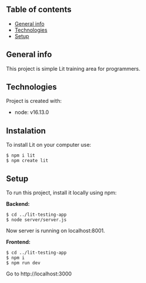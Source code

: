 ## Table of contents
* [General info](#general-info)
* [Technologies](#technologies)
* [Setup](#setup)

## General info
This project is simple Lit training area for programmers.
	
## Technologies
Project is created with:
* node: v16.13.0
<!-- * Ipsum version: 2.33
* Ament library version: 999 -->

## Instalation
To install Lit on your computer use:

```
$ npm i lit
$ npm create lit
```
	
## Setup
To run this project, install it locally using npm:

**Backend:**
```
$ cd ../lit-testing-app
$ node server/server.js
```
Now server is running on localhost:8001.

**Frontend:**
```
$ cd ../lit-testing-app
$ npm i
$ npm run dev
```

Go to http://localhost:3000